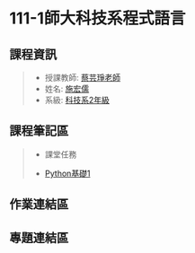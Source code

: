 # 111-1師大科技系程式語言
## 課程資訊
>* 授課教師: [蔡芸琤老師](https://github.com/pecu?tab=repositories)
>* 姓名: [施宏儒](https://shihjonathan0302.github.io/Web/web1/)
>* 系級: [科技系2年級](https://www.tahrd.ntnu.edu.tw)
## 課程筆記區
>* 課堂任務
>  + [Python基礎1](http://localhost:8888/notebooks/Documents/111學年度/程式語言/PL/Python_基礎1.ipynb)
## 作業連結區
## 專題連結區
